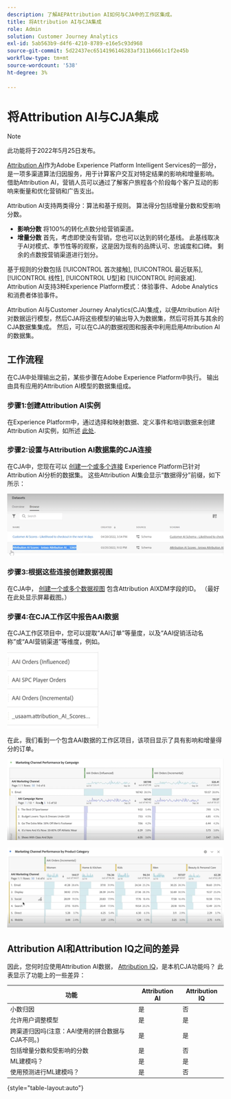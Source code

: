 ```yaml
---
description: 了解AEPAttribution AI如何与CJA中的工作区集成。
title: 将Attribution AI与CJA集成
role: Admin
solution: Customer Journey Analytics
exl-id: 5ab563b9-d4f6-4210-8789-e16e5c93d968
source-git-commit: 5d22437ec6514196146283af311b6661c1f2e45b
workflow-type: tm+mt
source-wordcount: '538'
ht-degree: 3%

---
```


# 将Attribution AI与CJA集成

>[!NOTE]
>
>此功能将于2022年5月25日发布。

[Attribution AI](https://experienceleague.adobe.com/docs/experience-platform/intelligent-services/attribution-ai/overview.html?lang=en)作为Adobe Experience Platform Intelligent Services的一部分，是一项多渠道算法归因服务，用于计算客户交互对特定结果的影响和增量影响。 借助Attribution AI，营销人员可以通过了解客户旅程各个阶段每个客户互动的影响来衡量和优化营销和广告支出。

Attribution AI支持两类得分：算法和基于规则。 算法得分包括增量分数和受影响分数。

* **影响分数** 将100%的转化点数分给营销渠道。
* **增量分数** 首先，考虑即使没有营销，您也可以达到的转化基线。 此基线取决于AI对模式、季节性等的观察，这是因为现有的品牌认可、忠诚度和口碑。 剩余的点数按营销渠道进行划分。

基于规则的分数包括 [!UICONTROL 首次接触], [!UICONTROL 最近联系], [!UICONTROL 线性], [!UICONTROL U型]和 [!UICONTROL 时间衰减]. Attribution AI支持3种Experience Platform模式：体验事件、Adobe Analytics和消费者体验事件。

Attribution AI与Customer Journey Analytics(CJA)集成，以便Attribution AI针对数据运行模型，然后CJA将这些模型的输出导入为数据集，然后可将其与其余的CJA数据集集成。 然后，可以在CJA的数据视图和报表中利用启用Attribution AI的数据集。

## 工作流程

在CJA中处理输出之前，某些步骤在Adobe Experience Platform中执行。 输出由具有应用的Attribution AI模型的数据集组成。

### 步骤1:创建Attribution AI实例

在Experience Platform中，通过选择和映射数据、定义事件和培训数据来创建Attribution AI实例，如所述 [此处](https://experienceleague.adobe.com/docs/experience-platform/intelligent-services/attribution-ai/user-guide.html).

### 步骤2:设置与Attribution AI数据集的CJA连接

在CJA中，您现在可以 [创建一个或多个连接](/help/connections/create-connection.md) Experience Platform已针对Attribution AI分析的数据集。 这些Attribution AI集会显示“数据得分”前缀，如下所示：

![AAI分数](assets/aai-scores.png)

### 步骤3:根据这些连接创建数据视图

在CJA中， [创建一个或多个数据视图](/help/data-views/create-dataview.md) 包含Attribution AIXDM字段的ID。 （最好在此处显示屏幕截图。）

### 步骤4:在CJA工作区中报告AAI数据

在CJA工作区项目中，您可以提取“AAI订单”等量度，以及“AAI促销活动名称”或“AAI营销渠道”等维度，例如。

![AAI维度](assets/aai-dims.png)

在此，我们看到一个包含AAI数据的工作区项目，该项目显示了具有影响和增量得分的订单。

![AAI项目](assets/aai-project.png)

![AAI项目](assets/aai-project2.png)


## Attribution AI和Attribution IQ之间的差异

因此，您何时应使用Attribution AI数据， [Attribution IQ](/help/analysis-workspace/attribution/overview.md)，是本机CJA功能吗？ 此表显示了功能上的一些差异：

| 功能 | Attribution AI | Attribution IQ |
| --- | --- | --- |
| 小数归因 | 是 | 否 |
| 允许用户调整模型 | 是 | 是 |
| 跨渠道归因吗(注意：AAI使用的拼合数据与CJA不同。) | 是 | 是 |
| 包括增量分数和受影响的分数 | 是 | 否 |
| ML建模吗？ | 是 | 是 |
| 使用预测进行ML建模吗？ | 是 | 否 |

{style=&quot;table-layout:auto&quot;}
